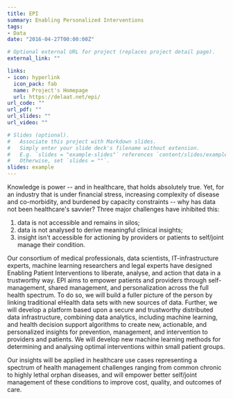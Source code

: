 ```yaml
---
title: EPI
summary: Enabling Personalized Interventions
tags:
- Data
date: "2016-04-27T00:00:00Z"

# Optional external URL for project (replaces project detail page).
external_link: ""

links:
- icon: hyperlink
  icon_pack: fab
  name: Project's Homepage
  url: https://delaat.net/epi/
url_code: ""
url_pdf: ""
url_slides: ""
url_video: ""

# Slides (optional).
#   Associate this project with Markdown slides.
#   Simply enter your slide deck's filename without extension.
#   E.g. `slides = "example-slides"` references `content/slides/example-slides.md`.
#   Otherwise, set `slides = ""`.
slides: example
---
```


Knowledge is power -- and in healthcare, that holds absolutely true. Yet, for an industry that is under financial stress, increasing complexity of disease and co-morbidity, and burdened by capacity constraints -- why has data not been healthcare's savvier? Three major challenges have inhibited this:

1. data is not accessible and remains in silos;
2. data is not analysed to derive meaningful clinical insights;
3. insight isn't accessible for actioning by providers or patients to self/joint manage their condition.

Our consortium of medical professionals, data scientists, IT-infrastructure experts, machine learning researchers and legal experts have designed Enabling Patient Interventions to liberate, analyse, and action that data in a trustworthy way. EPI aims to empower patients and providers through self-management, shared management, and personalization across the full health spectrum. To do so, we will build a fuller picture of the person by linking traditional eHealth data sets with new sources of data. Further, we will develop a platform based upon a secure and trustworthy distributed data infrastructure, combining data analytics, including machine learning, and health decision support algorithms to create new, actionable, and personalized insights for prevention, management, and intervention to providers and patients. We will develop new machine learning methods for determining and analysing optimal interventions within small patient groups.

Our insights will be applied in healthcare use cases representing a spectrum of health management challenges ranging from common chronic to highly lethal orphan diseases, and will empower better self/joint management of these conditions to improve cost, quality, and outcomes of care.
